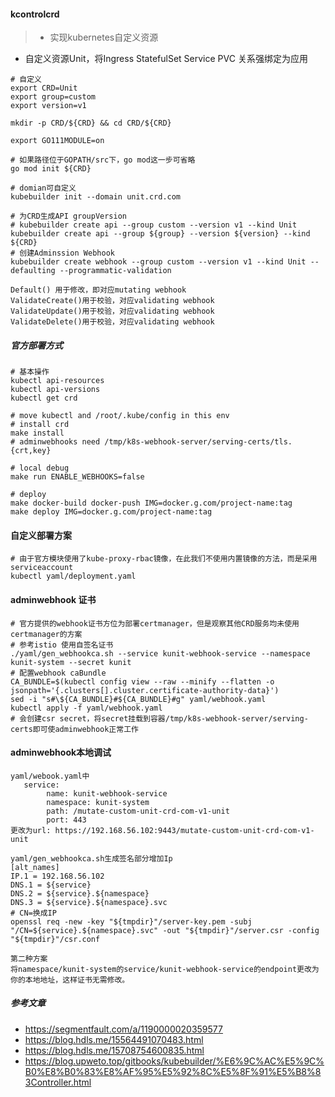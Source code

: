 #### kcontrolcrd
>- 实现kubernetes自定义资源

- 自定义资源Unit，将Ingress StatefulSet Service PVC 关系强绑定为应用

```
# 自定义
export CRD=Unit
export group=custom
export version=v1

mkdir -p CRD/${CRD} && cd CRD/${CRD}

export GO111MODULE=on

# 如果路径位于GOPATH/src下，go mod这一步可省略
go mod init ${CRD}

# domian可自定义
kubebuilder init --domain unit.crd.com

# 为CRD生成API groupVersion
# kubebuilder create api --group custom --version v1 --kind Unit
kubebuilder create api --group ${group} --version ${version} --kind ${CRD}
# 创建Adminssion Webhook
kubebuilder create webhook --group custom --version v1 --kind Unit --defaulting --programmatic-validation

Default() 用于修改，即对应mutating webhook
ValidateCreate()用于校验，对应validating webhook
ValidateUpdate()用于校验，对应validating webhook
ValidateDelete()用于校验，对应validating webhook
```

##### 官方部署方式
```
# 基本操作
kubectl api-resources
kubectl api-versions
kubectl get crd

# move kubectl and /root/.kube/config in this env
# install crd
make install 
# adminwebhooks need /tmp/k8s-webhook-server/serving-certs/tls.{crt,key}

# local debug
make run ENABLE_WEBHOOKS=false

# deploy
make docker-build docker-push IMG=docker.g.com/project-name:tag
make deploy IMG=docker.g.com/project-name:tag
```

#### 自定义部署方案
```
# 由于官方模块使用了kube-proxy-rbac镜像，在此我们不使用内置镜像的方法，而是采用serviceaccount
kubectl yaml/deployment.yaml
```

#### adminwebhook 证书
```
# 官方提供的webhook证书方位为部署certmanager，但是观察其他CRD服务均未使用certmanager的方案
# 参考istio 使用自签名证书
./yaml/gen_webhookca.sh --service kunit-webhook-service --namespace kunit-system --secret kunit
# 配置webhook caBundle
CA_BUNDLE=$(kubectl config view --raw --minify --flatten -o jsonpath='{.clusters[].cluster.certificate-authority-data}')
sed -i "s#\${CA_BUNDLE}#${CA_BUNDLE}#g" yaml/webhook.yaml
kubectl apply -f yaml/webhook.yaml
# 会创建csr secret，将secret挂载到容器/tmp/k8s-webhook-server/serving-certs即可使adminwebhook正常工作
```

#### adminwebhook本地调试
```
yaml/webook.yaml中
   service:
        name: kunit-webhook-service
        namespace: kunit-system
        path: /mutate-custom-unit-crd-com-v1-unit
        port: 443
更改为url: https://192.168.56.102:9443/mutate-custom-unit-crd-com-v1-unit

yaml/gen_webhookca.sh生成签名部分增加Ip
[alt_names]
IP.1 = 192.168.56.102
DNS.1 = ${service}
DNS.2 = ${service}.${namespace}
DNS.3 = ${service}.${namespace}.svc
# CN=换成IP
openssl req -new -key "${tmpdir}"/server-key.pem -subj "/CN=${service}.${namespace}.svc" -out "${tmpdir}"/server.csr -config "${tmpdir}"/csr.conf

第二种方案
将namespace/kunit-system的service/kunit-webhook-service的endpoint更改为你的本地地址，这样证书无需修改。
```
##### 参考文章
- https://segmentfault.com/a/1190000020359577
- https://blog.hdls.me/15564491070483.html
- https://blog.hdls.me/15708754600835.html
- https://blog.upweto.top/gitbooks/kubebuilder/%E6%9C%AC%E5%9C%B0%E8%B0%83%E8%AF%95%E5%92%8C%E5%8F%91%E5%B8%83Controller.html
